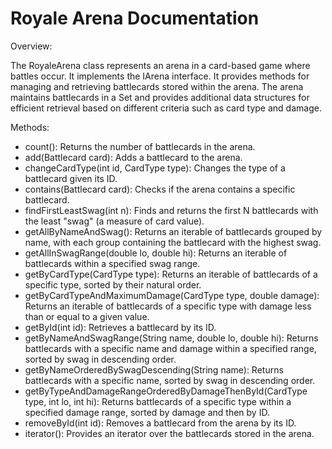 # Royale Arena Documentation

Overview:

The RoyaleArena class represents an arena in a card-based game where battles occur. It implements the IArena interface. It provides methods for managing and retrieving battlecards stored within the arena. The arena maintains battlecards in a Set and provides additional data structures for efficient retrieval based on different criteria such as card type and damage.

Methods:

* count(): Returns the number of battlecards in the arena.
* add(Battlecard card): Adds a battlecard to the arena.
* changeCardType(int id, CardType type): Changes the type of a battlecard given its ID.
* contains(Battlecard card): Checks if the arena contains a specific battlecard.
* findFirstLeastSwag(int n): Finds and returns the first N battlecards with the least "swag" (a measure of card value).
* getAllByNameAndSwag(): Returns an iterable of battlecards grouped by name, with each group containing the battlecard with the highest swag.
* getAllInSwagRange(double lo, double hi): Returns an iterable of battlecards within a specified swag range.
* getByCardType(CardType type): Returns an iterable of battlecards of a specific type, sorted by their natural order.
* getByCardTypeAndMaximumDamage(CardType type, double damage): Returns an iterable of battlecards of a specific type with damage less than or equal to a given value.
* getById(int id): Retrieves a battlecard by its ID.
* getByNameAndSwagRange(String name, double lo, double hi): Returns battlecards with a specific name and damage within a specified range, sorted by swag in descending order.
* getByNameOrderedBySwagDescending(String name): Returns battlecards with a specific name, sorted by swag in descending order.
* getByTypeAndDamageRangeOrderedByDamageThenById(CardType type, int lo, int hi): Returns battlecards of a specific type within a specified damage range, sorted by damage and then by ID.
* removeById(int id): Removes a battlecard from the arena by its ID.
* iterator(): Provides an iterator over the battlecards stored in the arena.
